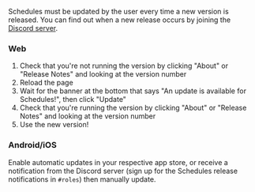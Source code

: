 Schedules must be updated by the user every time a new version is released. You can find out when a new release occurs by joining the [Discord server](https://discord.gg/M586RvpCWP).

### Web

1. Check that you're not running the version by clicking "About" or "Release Notes" and looking at the version number
2. Reload the page
3. Wait for the banner at the bottom that says "An update is available for Schedules!", then click "Update"
4. Check that you're running the version by clicking "About" or "Release Notes" and looking at the version number
5. Use the new version!


### Android/iOS

Enable automatic updates in your respective app store, or receive a notification from the Discord server (sign up for the Schedules release notifications in `#roles`) then manually update.
